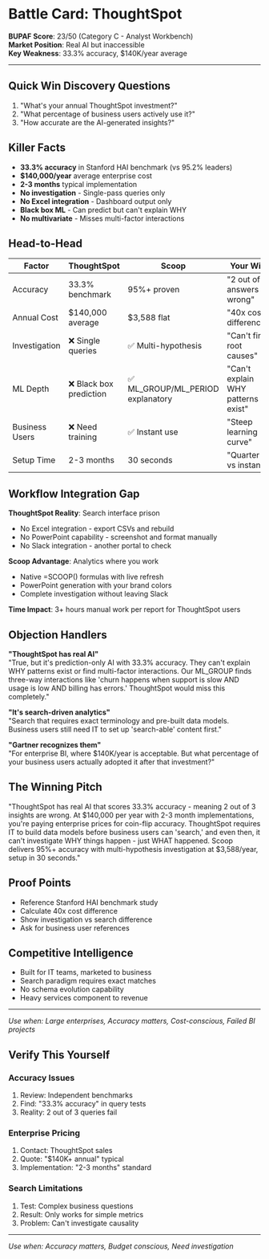# Battle Card: ThoughtSpot

**BUPAF Score**: 23/50 (Category C - Analyst Workbench)  
**Market Position**: Real AI but inaccessible  
**Key Weakness**: 33.3% accuracy, $140K/year average

---

## Quick Win Discovery Questions
1. "What's your annual ThoughtSpot investment?"
2. "What percentage of business users actively use it?"
3. "How accurate are the AI-generated insights?"

## Killer Facts
- **33.3% accuracy** in Stanford HAI benchmark (vs 95.2% leaders)
- **$140,000/year** average enterprise cost
- **2-3 months** typical implementation
- **No investigation** - Single-pass queries only
- **No Excel integration** - Dashboard output only
- **Black box ML** - Can predict but can't explain WHY
- **No multivariate** - Misses multi-factor interactions

## Head-to-Head

| Factor | ThoughtSpot | Scoop | Your Win |
|--------|-------------|-------|----------|
| Accuracy | 33.3% benchmark | 95%+ proven | "2 out of 3 answers wrong" |
| Annual Cost | $140,000 average | $3,588 flat | "40x cost difference" |
| Investigation | ❌ Single queries | ✅ Multi-hypothesis | "Can't find root causes" |
| ML Depth | ❌ Black box prediction | ✅ ML_GROUP/ML_PERIOD explanatory | "Can't explain WHY patterns exist" |
| Business Users | ❌ Need training | ✅ Instant use | "Steep learning curve" |
| Setup Time | 2-3 months | 30 seconds | "Quarter vs instant" |

## Workflow Integration Gap

**ThoughtSpot Reality**: Search interface prison
- No Excel integration - export CSVs and rebuild
- No PowerPoint capability - screenshot and format manually
- No Slack integration - another portal to check

**Scoop Advantage**: Analytics where you work
- Native =SCOOP() formulas with live refresh
- PowerPoint generation with your brand colors
- Complete investigation without leaving Slack

**Time Impact**: 3+ hours manual work per report for ThoughtSpot users

## Objection Handlers

**"ThoughtSpot has real AI"**  
"True, but it's prediction-only AI with 33.3% accuracy. They can't explain WHY patterns exist or find multi-factor interactions. Our ML_GROUP finds three-way interactions like 'churn happens when support is slow AND usage is low AND billing has errors.' ThoughtSpot would miss this completely."

**"It's search-driven analytics"**  
"Search that requires exact terminology and pre-built data models. Business users still need IT to set up 'search-able' content first."

**"Gartner recognizes them"**  
"For enterprise BI, where $140K/year is acceptable. But what percentage of your business users actually adopted it after that investment?"

## The Winning Pitch
"ThoughtSpot has real AI that scores 33.3% accuracy - meaning 2 out of 3 insights are wrong. At $140,000 per year with 2-3 month implementations, you're paying enterprise prices for coin-flip accuracy. ThoughtSpot requires IT to build data models before business users can 'search,' and even then, it can't investigate WHY things happen - just WHAT happened. Scoop delivers 95%+ accuracy with multi-hypothesis investigation at $3,588/year, setup in 30 seconds."

## Proof Points
- Reference Stanford HAI benchmark study
- Calculate 40x cost difference
- Show investigation vs search difference
- Ask for business user references

## Competitive Intelligence
- Built for IT teams, marketed to business
- Search paradigm requires exact matches
- No schema evolution capability
- Heavy services component to revenue

---
*Use when: Large enterprises, Accuracy matters, Cost-conscious, Failed BI projects*
## Verify This Yourself

### Accuracy Issues
1. Review: Independent benchmarks
2. Find: "33.3% accuracy" in query tests
3. Reality: 2 out of 3 queries fail

### Enterprise Pricing
1. Contact: ThoughtSpot sales
2. Quote: "$140K+ annual" typical
3. Implementation: "2-3 months" standard

### Search Limitations
1. Test: Complex business questions
2. Result: Only works for simple metrics
3. Problem: Can't investigate causality

---

*Use when: Accuracy matters, Budget conscious, Need investigation*
